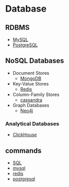 # Database

## RDBMS
* [MySQL](mysql/README.md)
* [PostgreSQL](postgresql/README.md)

## NoSQL Databases
* Document Stores
  + [MongoDB](mongodb/README.md)
* Key-Value Stores
  + [Redis](redis/README.md)
* Column-Family Stores
  + [cassandra](cassandra/README.md)
* Graph Databases
  + [Neo4j](neo4j/README.md)

### Analytical Databases
  + [ClickHouse](clickhouse/README.md)

## commands
* [SQL](/commands/sql/README.md)
* [mysql](mysql/commands.md)
* [redis](redis/commands.md)
* [postgresql](postgresql/commands.md)
